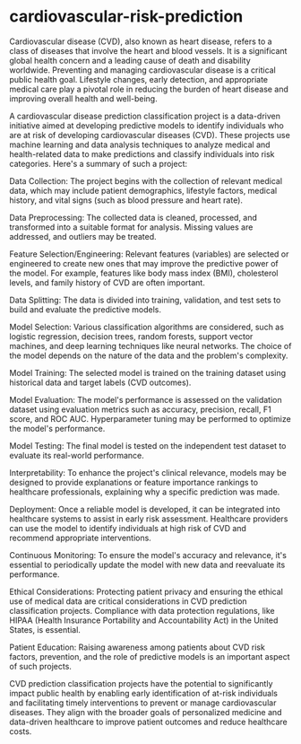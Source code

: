 # cardiovascular-risk-prediction


Cardiovascular disease (CVD), also known as heart disease, refers to a class of diseases that involve the heart and blood vessels. It is a significant global health concern and a leading cause of death and disability worldwide. Preventing and managing cardiovascular disease is a critical public health goal. Lifestyle changes, early detection, and appropriate medical care play a pivotal role in reducing the burden of heart disease and improving overall health and well-being.

A cardiovascular disease prediction classification project is a data-driven initiative aimed at developing predictive models to identify individuals who are at risk of developing cardiovascular diseases (CVD). These projects use machine learning and data analysis techniques to analyze medical and health-related data to make predictions and classify individuals into risk categories. Here's a summary of such a project:

Data Collection: The project begins with the collection of relevant medical data, which may include patient demographics, lifestyle factors, medical history, and vital signs (such as blood pressure and heart rate).

Data Preprocessing: The collected data is cleaned, processed, and transformed into a suitable format for analysis. Missing values are addressed, and outliers may be treated.

Feature Selection/Engineering: Relevant features (variables) are selected or engineered to create new ones that may improve the predictive power of the model. For example, features like body mass index (BMI), cholesterol levels, and family history of CVD are often important.

Data Splitting: The data is divided into training, validation, and test sets to build and evaluate the predictive models.

Model Selection: Various classification algorithms are considered, such as logistic regression, decision trees, random forests, support vector machines, and deep learning techniques like neural networks. The choice of the model depends on the nature of the data and the problem's complexity.

Model Training: The selected model is trained on the training dataset using historical data and target labels (CVD outcomes).

Model Evaluation: The model's performance is assessed on the validation dataset using evaluation metrics such as accuracy, precision, recall, F1 score, and ROC AUC. Hyperparameter tuning may be performed to optimize the model's performance.

Model Testing: The final model is tested on the independent test dataset to evaluate its real-world performance.

Interpretability: To enhance the project's clinical relevance, models may be designed to provide explanations or feature importance rankings to healthcare professionals, explaining why a specific prediction was made.

Deployment: Once a reliable model is developed, it can be integrated into healthcare systems to assist in early risk assessment. Healthcare providers can use the model to identify individuals at high risk of CVD and recommend appropriate interventions.

Continuous Monitoring: To ensure the model's accuracy and relevance, it's essential to periodically update the model with new data and reevaluate its performance.

Ethical Considerations: Protecting patient privacy and ensuring the ethical use of medical data are critical considerations in CVD prediction classification projects. Compliance with data protection regulations, like HIPAA (Health Insurance Portability and Accountability Act) in the United States, is essential.

Patient Education: Raising awareness among patients about CVD risk factors, prevention, and the role of predictive models is an important aspect of such projects.

CVD prediction classification projects have the potential to significantly impact public health by enabling early identification of at-risk individuals and facilitating timely interventions to prevent or manage cardiovascular diseases. They align with the broader goals of personalized medicine and data-driven healthcare to improve patient outcomes and reduce healthcare costs.








